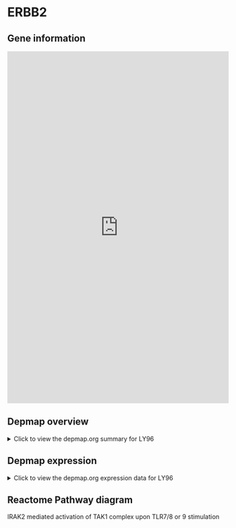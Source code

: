<h1>ERBB2</h1>

<h2>Gene information</h2>
<iframe src="https://depmap.org/portal/gene/LY96?tab=about" style="border:none;width:100%;height:800px"></iframe>

<h2>Depmap overview</h2>
<details>
  <summary>Click to view the depmap.org summary for LY96</summary>
  <iframe src="https://depmap.org/portal/gene/LY96?tab=overview" style="border:none;width:100%;height:800px"></iframe>
</details>

<h2>Depmap expression</h2>
<details>
  <summary>Click to view the depmap.org expression data for LY96</summary>
  <iframe src="https://depmap.org/portal/gene/LY96?tab=characterization" style="border:none;width:100%;height:800px"></iframe>
</details>



<h2>Reactome Pathway diagram</h2>
IRAK2 mediated activation of TAK1 complex upon TLR7/8 or 9 stimulation
<div id="diagramHolder"></div>

<script>
    //Creating the Reactome Diagram widget
    //Take into account a proxy needs to be set up in your server side pointing to www.reactome.org
    function onReactomeDiagramReady(){  //This function is automatically called when the widget code is ready to be used
        var diagram = Reactome.Diagram.create({
            "placeHolder" : "diagramHolder",
            "width" : 900,
            "height" : 500
        });

        //Initialising it to the "Hemostasis" pathway
        diagram.loadDiagram("R-HSA-975163");

        //Adding different listeners

        diagram.onDiagramLoaded(function (loaded) {
            console.info("Loaded ", loaded);
            diagram.flagItems("BAD");
	    diagram.flagItems("Q92934");
            if (loaded == "R-HSA-975163") diagram.selectItem("R-HSA-975163");
        });

     }
</script>



